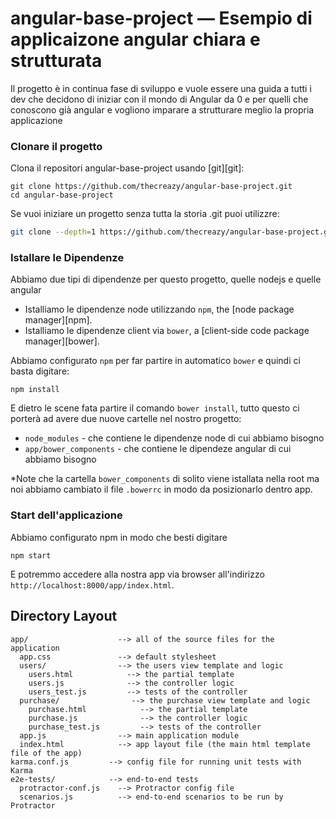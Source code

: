 # angular-base-project — Esempio di applicaizone angular chiara e strutturata
Il progetto è in continua fase di sviluppo e vuole essere una guida a tutti i dev che decidono di iniziar con il mondo di Angular da 0 e per quelli che conoscono già angular e vogliono imparare a strutturare meglio la propria applicazione

### Clonare il progetto

Clona il repositori angular-base-project usando [git][git]:

```
git clone https://github.com/thecreazy/angular-base-project.git
cd angular-base-project
```

Se vuoi iniziare un progetto senza tutta la storia .git puoi utilizzre:

```bash
git clone --depth=1 https://github.com/thecreazy/angular-base-project.git <your-project-name>
```

### Istallare le Dipendenze 

Abbiamo due tipi di dipendenze per questo progetto, quelle nodejs e quelle angular

* Istalliamo le dipendenze node utilizzando `npm`, the [node package manager][npm].
* Istalliamo le dipendenze client via `bower`, a [client-side code package manager][bower].

Abbiamo configurato `npm` per far partire in automatico  `bower` e quindi ci basta digitare:

```
npm install
```

E dietro le scene fata partire il comando `bower install`, tutto questo ci porterà ad avere due nuove cartelle nel nostro progetto:

* `node_modules` - che contiene le dipendenze node di cui abbiamo bisogno
* `app/bower_components` - che contiene le dipendeze angular di cui abbiamo bisogno

*Note che la cartella `bower_components` di solito viene istallata nella root ma noi abbiamo cambiato il file `.bowerrc` in modo da posizionarlo dentro app.

### Start dell'applicazione

Abbiamo configurato npm in modo che besti digitare

```
npm start
```

E potremmo accedere alla nostra app via browser all'indirizzo `http://localhost:8000/app/index.html`.



## Directory Layout

```
app/                    --> all of the source files for the application
  app.css               --> default stylesheet
  users/                --> the users view template and logic
    users.html            --> the partial template
    users.js              --> the controller logic
    users_test.js         --> tests of the controller
  purchase/                --> the purchase view template and logic
    purchase.html            --> the partial template
    purchase.js              --> the controller logic
    purchase_test.js         --> tests of the controller
  app.js                --> main application module
  index.html            --> app layout file (the main html template file of the app)
karma.conf.js         --> config file for running unit tests with Karma
e2e-tests/            --> end-to-end tests
  protractor-conf.js    --> Protractor config file
  scenarios.js          --> end-to-end scenarios to be run by Protractor
```
